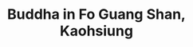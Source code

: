---
image_path: /images//photography/K-02.jpg
title: Buddha in Fo Guang Shan, Kaohsiung
caption: This Buddha sits on top of the hill and is surrounded by lesser Buddhas
order: 14
---